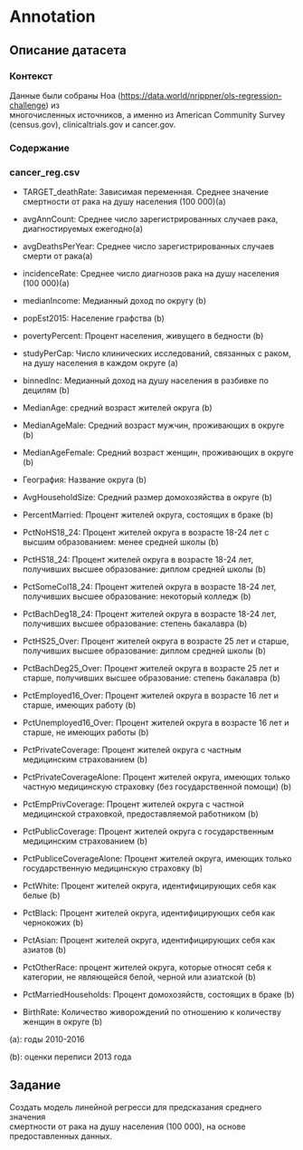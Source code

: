 # Annotation

## Описание датасета

### Контекст

Данные были собраны Ноа (https://data.world/nrippner/ols-regression-challenge) из  
многочисленных источников, а именно из American Community Survey (census.gov), clinicaltrials.gov и cancer.gov.

### Содержание

### cancer_reg.csv

- TARGET_deathRate: Зависимая переменная. Среднее значение смертности от рака на душу населения (100 000)(a)

- avgAnnCount: Среднее число зарегистрированных случаев рака, диагностируемых ежегодно(a)

- avgDeathsPerYear: Среднее число зарегистрированных случаев смерти от рака(a)

- incidenceRate: Среднее число диагнозов рака на душу населения (100 000)(a)

- medianIncome: Медианный доход по округу (b)

- popEst2015: Население графства (b)

- povertyPercent: Процент населения, живущего в бедности (b)

- studyPerCap: Число клинических исследований, связанных с раком, на душу населения в каждом округе (a)

- binnedInc: Медианный доход на душу населения в разбивке по децилям (b)

- MedianAge: средний возраст жителей округа (b)

- MedianAgeMale: Средний возраст мужчин, проживающих в округе (b)

- MedianAgeFemale: Средний возраст женщин, проживающих в округе (b)

- География: Название округа (b)

- AvgHouseholdSize: Средний размер домохозяйства в округе (b)

- PercentMarried: Процент жителей округа, состоящих в браке (b)

- PctNoHS18_24: Процент жителей округа в возрасте 18-24 лет с высшим образованием: менее средней школы (b)

- PctHS18_24: Процент жителей округа в возрасте 18-24 лет, получивших высшее образование: диплом средней школы (b)

- PctSomeCol18_24: Процент жителей округа в возрасте 18-24 лет, получивших высшее образование: некоторый колледж (b)

- PctBachDeg18_24: Процент жителей округа в возрасте 18-24 лет, получивших высшее образование: степень бакалавра (b)

- PctHS25_Over: Процент жителей округа в возрасте 25 лет и старше, получивших высшее образование: диплом средней школы (b)

- PctBachDeg25_Over: Процент жителей округа в возрасте 25 лет и старше, получивших высшее образование: степень бакалавра (b)

- PctEmployed16_Over: Процент жителей округа в возрасте 16 лет и старше, имеющих работу (b)

- PctUnemployed16_Over: Процент жителей округа в возрасте 16 лет и старше, не имеющих работы (b)

- PctPrivateCoverage: Процент жителей округа с частным медицинским страхованием (b)

- PctPrivateCoverageAlone: Процент жителей округа, имеющих только частную медицинскую страховку (без государственной помощи) (b)

- PctEmpPrivCoverage: Процент жителей округа с частной медицинской страховкой, предоставляемой работником (b)

- PctPublicCoverage: Процент жителей округа с государственным медицинским страхованием (b)

- PctPubliceCoverageAlone: Процент жителей округа, имеющих только государственную медицинскую страховку (b)

- PctWhite: Процент жителей округа, идентифицирующих себя как белые (b)

- PctBlack: Процент жителей округа, идентифицирующих себя как чернокожих (b)

- PctAsian: Процент жителей округа, идентифицирующих себя как азиатов (b)

- PctOtherRace: процент жителей округа, которые относят себя к категории, не являющейся белой, черной или азиатской (b)

- PctMarriedHouseholds: Процент домохозяйств, состоящих в браке (b)

- BirthRate: Количество живорождений по отношению к количеству женщин в округе (b)

(a): годы 2010-2016

(b): оценки переписи 2013 года

## Задание

Создать модель линейной регресси для предсказания cреднего значения  
смертности от рака на душу населения (100 000), 
на основе предоставленных данных.
